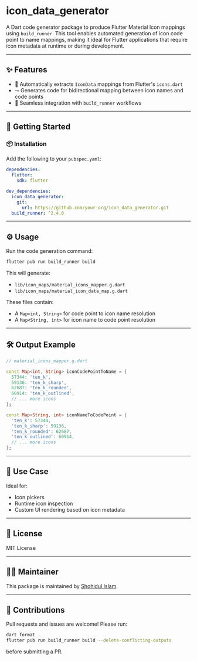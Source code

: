 # icon\_data\_generator

A Dart code generator package to produce Flutter Material Icon mappings using `build_runner`. This tool enables automated generation of icon code point to name mappings, making it ideal for Flutter applications that require icon metadata at runtime or during development.

---

## ✨ Features

* 🔧 Automatically extracts `IconData` mappings from Flutter's `icons.dart`
* ⇁ Generates code for bidirectional mapping between icon names and code points
* 🔌 Seamless integration with `build_runner` workflows

---

## 🚀 Getting Started

### 📦 Installation

Add the following to your `pubspec.yaml`:

```yaml
dependencies:
  flutter:
    sdk: flutter

dev_dependencies:
  icon_data_generator:
    git:
      url: https://github.com/your-org/icon_data_generator.git
  build_runner: ^2.4.0
```

---

## ⚙️ Usage

Run the code generation command:

```bash
flutter pub run build_runner build
```

This will generate:

* `lib/icon_maps/material_icons_mapper.g.dart`
* `lib/icon_maps/material_icon_data_map.g.dart`

These files contain:

* A `Map<int, String>` for code point to icon name resolution
* A `Map<String, int>` for icon name to code point resolution

---

## 🛠️ Output Example

```dart
// material_icons_mapper.g.dart

const Map<int, String> iconCodePointToName = {
  57344: 'ten_k',
  59136: 'ten_k_sharp',
  62687: 'ten_k_rounded',
  60914: 'ten_k_outlined',
  // ... more icons
};

const Map<String, int> iconNameToCodePoint = {
  'ten_k': 57344,
  'ten_k_sharp': 59136,
  'ten_k_rounded': 62687,
  'ten_k_outlined': 60914,
  // ... more icons
};
```

---

## 🧹 Use Case

Ideal for:

* Icon pickers
* Runtime icon inspection
* Custom UI rendering based on icon metadata

---

## 📜 License

MIT License

---

## 👨‍👷 Maintainer

This package is maintained by [Shohidul Islam](https://github.com/shohidul).

---

## 🤝 Contributions

Pull requests and issues are welcome! Please run:

```bash
dart format .
flutter pub run build_runner build --delete-conflicting-outputs
```

before submitting a PR.
